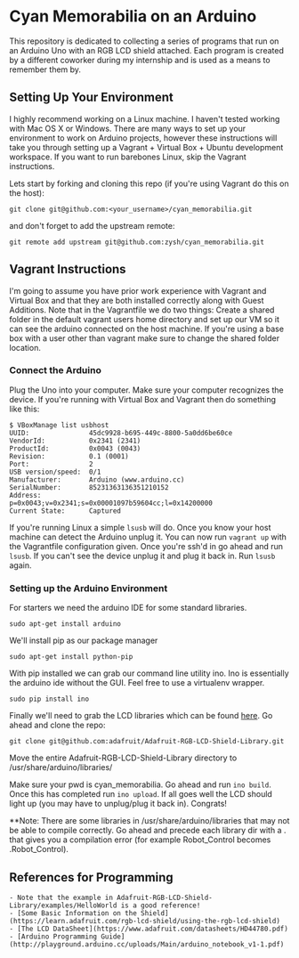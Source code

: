 Cyan Memorabilia on an Arduino
==========================

This repository is dedicated to collecting a series of programs that run on an Arduino Uno with an RGB LCD shield
attached. Each program is created by a different coworker during my internship and is used as a means to remember them by.


Setting Up Your Environment
---------------
I highly recommend working on a Linux machine. I haven't tested working with Mac OS X or Windows. There are many ways to set up your 
environment to work on Arduino projects, however these instructions will take you through setting up a Vagrant + Virtual Box + Ubuntu development
workspace. If you want to run barebones Linux, skip the Vagrant instructions.

Lets start by forking and cloning this repo (if you're using Vagrant do this on the host):

    git clone git@github.com:<your_username>/cyan_memorabilia.git

and don't forget to add the upstream remote:

    git remote add upstream git@github.com:zysh/cyan_memorabilia.git

## Vagrant Instructions
I'm going to assume you have prior work experience with Vagrant and Virtual Box and that they are both installed correctly along with
Guest Additions. Note that in the Vagrantfile we do two things: Create a shared folder in the default vagrant users home directory and
set up our VM so it can see the arduino connected on the host machine. If you're using a base box with a user other than vagrant make
sure to change the shared folder location.

### Connect the Arduino

Plug the Uno into your computer. Make sure your computer recognizes the device. If you're running with Virtual Box and Vagrant then do something like this:

    $ VBoxManage list usbhost
    UUID:               45dc9928-b695-449c-8800-5a0dd6be60ce
    VendorId:           0x2341 (2341)
    ProductId:          0x0043 (0043)
    Revision:           0.1 (0001)
    Port:               2
    USB version/speed:  0/1
    Manufacturer:       Arduino (www.arduino.cc)
    SerialNumber:       85231363136351210152
    Address:            p=0x0043;v=0x2341;s=0x00001097b59604cc;l=0x14200000
    Current State:      Captured

If you're running Linux a simple `lsusb` will do.
Once you know your host machine can detect the Arduino unplug it.
You can now run `vagrant up` with the Vagrantfile configuration given. Once you're ssh'd in go ahead and run
`lsusb`. If you can't see the device unplug it and plug it back in. Run `lsusb` again.

### Setting up the Arduino Environment
For starters we need the arduino IDE for some standard libraries.

    sudo apt-get install arduino

We'll install pip as our package manager

    sudo apt-get install python-pip

With pip installed we can grab our command line utility ino. Ino is essentially the arduino ide without the GUI. Feel free
to use a virtualenv wrapper.

    sudo pip install ino

Finally we'll need to grab the LCD libraries which can be found [here](https://github.com/adafruit/Adafruit-RGB-LCD-Shield-Library).
Go ahead and clone the repo:

    git clone git@github.com:adafruit/Adafruit-RGB-LCD-Shield-Library.git

Move the entire Adafruit-RGB-LCD-Shield-Library directory to /usr/share/arduino/libraries/

Make sure your pwd is cyan\_memorabilia. Go ahead and run `ino build`. Once this has completed run `ino upload`. If all goes well the LCD should light up (you may have to
unplug/plug it back in). Congrats!

**Note: There are some libraries in /usr/share/arduino/libraries that may not be able to compile correctly. Go ahead and precede each library dir with a . that gives you a compilation error (for example Robot\_Control becomes .Robot\_Control).

## References for Programming
    - Note that the example in Adafruit-RGB-LCD-Shield-Library/examples/HelloWorld is a good reference!
    - [Some Basic Information on the Shield](https://learn.adafruit.com/rgb-lcd-shield/using-the-rgb-lcd-shield)
    - [The LCD DataSheet](https://www.adafruit.com/datasheets/HD44780.pdf)
    - [Arduino Programming Guide](http://playground.arduino.cc/uploads/Main/arduino_notebook_v1-1.pdf)

